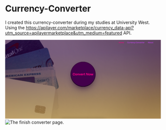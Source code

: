 # Currency-Converter
I created this currency-converter during my studies at University West. Using the https://apilayer.com/marketplace/currency_data-api?utm_source=apilayermarketplace&utm_medium=featured API. 
 
 <img src="images/currency-converter.png" alt="The finish currency converter product.">
 <img src="images/converter.png" alt="The finish converter page.">
